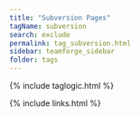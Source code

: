 ```yaml
---
title: "Subversion Pages"
tagName: subversion
search: exclude
permalink: tag_subversion.html
sidebar: teamforge_sidebar
folder: tags
---
```

{% include taglogic.html %}

{% include links.html %}
